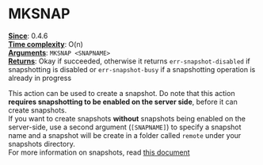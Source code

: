 # MKSNAP
<ins>**Since**</ins>: 0.4.6  
<ins>**Time complexity**</ins>: O(n)  
<ins>**Arguments**</ins>: `MKSNAP <SNAPNAME>`  
<ins>**Returns**</ins>: Okay if succeeded, otherwise it returns `err-snapshot-disabled` if snapshotting is disabled or `err-snapshot-busy` if a snapshotting operation is already in progress  

This action can be used to create a snapshot. Do note that this action **requires snapshotting to be enabled on the server side**, before it can create snapshots. <br>If you want to create snapshots **without** snapshots being enabled on the server-side, use a second argument (`[SNAPNAME]`) to specify a snapshot name and a snapshot will be create in a folder called `remote` under your snapshots directory. <br>For more information on snapshots, read [this document](/snapshots)
